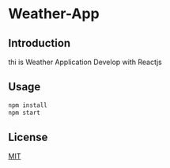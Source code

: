 # Weather-App

## Introduction
thi is  Weather Application Develop with Reactjs  


## Usage

```python
npm install
npm start
```



## License
[MIT](https://choosealicense.com/licenses/mit/)
